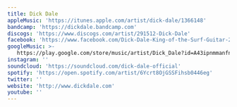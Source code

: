 ```yaml
---
title: Dick Dale
appleMusic: 'https://itunes.apple.com/artist/dick-dale/1366148'
bandcamp: 'https://dickdale.bandcamp.com'
discogs: 'https://www.discogs.com/artist/291512-Dick-Dale'
facebook: 'https://www.facebook.com/Dick-Dale-King-of-the-Surf-Guitar-227735573943279'
googleMusic: >-
   https://play.google.com/store/music/artist/Dick_Dale?id=A43ipnmmanfn5nzcpcgcxd6jbhm
instagram: ''
soundcloud: 'https://soundcloud.com/dick-dale-official'
spotify: 'https://open.spotify.com/artist/6Ycrt8OjGSSFihsb0446eg'
twitter: ''
website: 'http://www.dickdale.com'
youtube: ''
---
```


